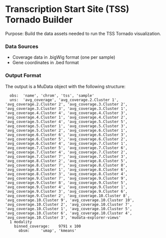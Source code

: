 # Transcription Start Site (TSS) Tornado Builder

Purpose: Build the data assets needed to run the TSS Tornado visualization.

### Data Sources

- Coverage data in .bigWig format (one per sample)
- Gene coordinates in .bed format

### Output Format

The output is a MuData object with the following structure:

```
  obs:  'name', 'chrom', 'tss', 'sample'
  uns:  'avg_coverage', 'avg_coverage.2.Cluster 1', 'avg_coverage.2.Cluster 2', 'avg_coverage.3.Cluster 2', 'avg_coverage.3.Cluster 3', 'avg_coverage.3.Cluster 1', 'avg_coverage.4.Cluster 4', 'avg_coverage.4.Cluster 3', 'avg_coverage.4.Cluster 1', 'avg_coverage.4.Cluster 2', 'avg_coverage.5.Cluster 4', 'avg_coverage.5.Cluster 5', 'avg_coverage.5.Cluster 1', 'avg_coverage.5.Cluster 3', 'avg_coverage.5.Cluster 2', 'avg_coverage.6.Cluster 1', 'avg_coverage.6.Cluster 6', 'avg_coverage.6.Cluster 3', 'avg_coverage.6.Cluster 5', 'avg_coverage.6.Cluster 2', 'avg_coverage.6.Cluster 4', 'avg_coverage.7.Cluster 1', 'avg_coverage.7.Cluster 5', 'avg_coverage.7.Cluster 6', 'avg_coverage.7.Cluster 4', 'avg_coverage.7.Cluster 2', 'avg_coverage.7.Cluster 7', 'avg_coverage.7.Cluster 3', 'avg_coverage.8.Cluster 2', 'avg_coverage.8.Cluster 5', 'avg_coverage.8.Cluster 7', 'avg_coverage.8.Cluster 8', 'avg_coverage.8.Cluster 1', 'avg_coverage.8.Cluster 6', 'avg_coverage.8.Cluster 3', 'avg_coverage.8.Cluster 4', 'avg_coverage.9.Cluster 7', 'avg_coverage.9.Cluster 9', 'avg_coverage.9.Cluster 8', 'avg_coverage.9.Cluster 5', 'avg_coverage.9.Cluster 4', 'avg_coverage.9.Cluster 1', 'avg_coverage.9.Cluster 3', 'avg_coverage.9.Cluster 6', 'avg_coverage.9.Cluster 2', 'avg_coverage.10.Cluster 8', 'avg_coverage.10.Cluster 9', 'avg_coverage.10.Cluster 10', 'avg_coverage.10.Cluster 2', 'avg_coverage.10.Cluster 7', 'avg_coverage.10.Cluster 1', 'avg_coverage.10.Cluster 5', 'avg_coverage.10.Cluster 6', 'avg_coverage.10.Cluster 4', 'avg_coverage.10.Cluster 3', 'mudata-explorer-views'
  1 modality
    binned_coverage:    9791 x 100
      obsm:     'umap', 'kmeans'
```